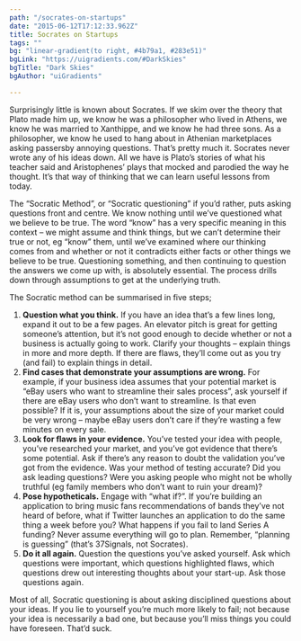 ```yaml
---
path: "/socrates-on-startups"
date: "2015-06-12T17:12:33.962Z"
title: Socrates on Startups
tags: ""
bg: "linear-gradient(to right, #4b79a1, #283e51)"
bgLink: "https://uigradients.com/#DarkSkies"
bgTitle: "Dark Skies"
bgAuthor: "uiGradients"

---
```

Surprisingly little is known about Socrates. If we skim over the theory that Plato made him up, we know he was a philosopher who lived in Athens, we know he was married to Xanthippe, and we know he had three sons. As a philosopher, we know he used to hang about in Athenian marketplaces asking passersby annoying questions. That’s pretty much it. Socrates never wrote any of his ideas down. All we have is Plato’s stories of what his teacher said and Aristophenes’ plays that mocked and parodied the way he thought. It’s that way of thinking that we can learn useful lessons from today.

The “Socratic Method”, or “Socratic questioning” if you’d rather, puts asking questions front and centre. We know nothing until we’ve questioned what we believe to be true. The word “know” has a very specific meaning in this context – we might assume and think things, but we can’t determine their true or not, eg “know” them, until we’ve examined where our thinking comes from and whether or not it contradicts either facts or other things we believe to be true. Questioning something, and then continuing to question the answers we come up with, is absolutely essential. The process drills down through assumptions to get at the underlying truth.

The Socratic method can be summarised in five steps;

1. **Question what you think.** If you have an idea that’s a few lines long, expand it out to be a few pages. An elevator pitch is great for getting someone’s attention, but it’s not good enough to decide whether or not a business is actually going to work. Clarify your thoughts – explain things in more and more depth. If there are flaws, they’ll come out as you try (and fail) to explain things in detail.
1. **Find cases that demonstrate your assumptions are wrong.** For example, if your business idea assumes that your potential market is “eBay users who want to streamline their sales process”, ask yourself if there are eBay users who don’t want to streamline. Is that even possible? If it is, your assumptions about the size of your market could be very wrong – maybe eBay users don’t care if they’re wasting a few minutes on every sale.
1. **Look for flaws in your evidence.** You’ve tested your idea with people, you’ve researched your market, and you’ve got evidence that there’s some potential. Ask if there’s any reason to doubt the validation you’ve got from the evidence. Was your method of testing accurate? Did you ask leading questions? Were you asking people who might not be wholly truthful (eg family members who don’t want to ruin your dream)?
1. **Pose hypotheticals.** Engage with “what if?”. If you’re building an application to bring music fans recommendations of bands they’ve not heard of before, what if Twitter launches an application to do the same thing a week before you? What happens if you fail to land Series A funding? Never assume everything will go to plan. Remember, “planning is guessing” (that’s 37Signals, not Socrates).
1. **Do it all again.** Question the questions you’ve asked yourself. Ask which questions were important, which questions highlighted flaws, which questions drew out interesting thoughts about your start-up. Ask those questions again.

Most of all, Socratic questioning is about asking disciplined questions about your ideas. If you lie to yourself you’re much more likely to fail; not because your idea is necessarily a bad one, but because you’ll miss things you could have foreseen. That’d suck.